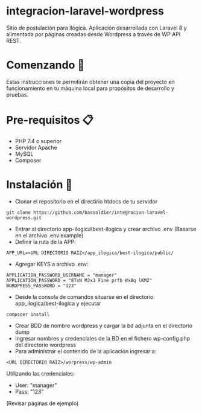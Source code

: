 # integracion-laravel-wordpress
Sitio de postulación para Ilógica. Aplicación desarrollada con Laravel 8 y alimentada por páginas creadas desde Wordpress a través de WP API REST.

# Comenzando 🚀
Estas instrucciones te permitirán obtener una copia del proyecto en funcionamiento en tu máquina local para propósitos de desarrollo y pruebas.

# Pre-requisitos 📋

- PHP 7.4 o superior
- Servidor Apache
- MySQL
- Composer

# Instalación 🔧
- Clonar el repositorio en el directirio htdocs de tu servidor
```
git clone https://github.com/bassoldier/integracion-laravel-wordpress.git
```
- Entrar al directorio app-ilogica\best-ilogica y crear archivo .env (Basarse en el archivo .env.example)
- Definir la ruta de la APP:
```
APP_URL=<URL DIRECTORIO RAÍZ>/app_ilogica/best-ilogica/public/
```
- Agregar KEYS a archivo .env:
```
APPLICATION_PASSWORD_USERNAME = "manager"
APPLICATION_PASSWORD = "8TsN MJxJ Fine prfb Wx8q lKM2"
WORDPRESS_PASSWORD = "123"
```
- Desde la consola de comandos situarse en el directorio: app_ilogica/best-ilogica y ejecutar
```
compsoer install
```
- Crear BDD de nombre wordpress y cargar la bd adjunta en el directorio dump
- Ingresar nombres y credenciales de la BD en el fichero wp-config.php del directorio wordpress
- Para administrar el contenido de la aplicación ingresar a:
```
<URL DIRECTORIO RAÍZ>/worpress/wp-admin
```

Utilizando las credenciales:
- User: "manager"
- Pass: "123"

(Revisar páginas de ejemplo)
